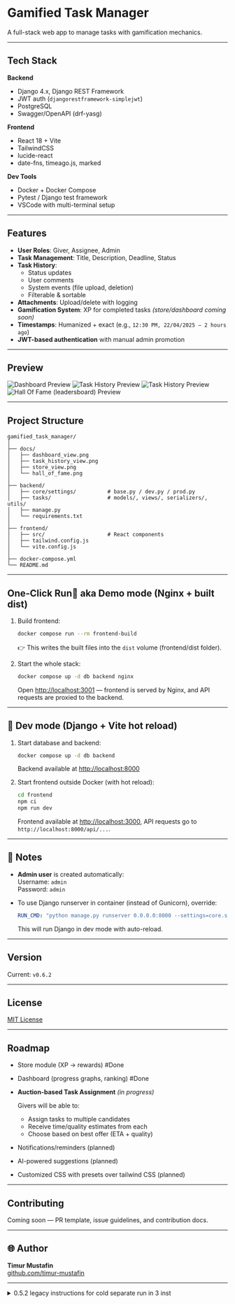 # Gamified Task Manager

A full-stack web app to manage tasks with gamification mechanics.

---
## Tech Stack

**Backend**  
- Django 4.x, Django REST Framework
- JWT auth (`djangorestframework-simplejwt`)
- PostgreSQL
- Swagger/OpenAPI (drf-yasg)

**Frontend**  
- React 18 + Vite
- TailwindCSS
- lucide-react
- date-fns, timeago.js, marked  

**Dev Tools**  
- Docker + Docker Compose  
- Pytest / Django test framework  
- VSCode with multi-terminal setup

---

## Features

- **User Roles**: Giver, Assignee, Admin  
- **Task Management**: Title, Description, Deadline, Status  
- **Task History**:  
  - Status updates  
  - User comments  
  - System events (file upload, deletion)  
  - Filterable & sortable  
- **Attachments**: Upload/delete with logging  
- **Gamification System**: XP for completed tasks *(store/dashboard coming soon)*  
- **Timestamps**: Humanized + exact (e.g., `12:30 PM, 22/04/2025 — 2 hours ago`)  
- **JWT-based authentication** with manual admin promotion

---

## Preview

![Dashboard Preview](./docs/dashboard_view.png)
![Task History Preview](./docs/task_history_view.png)
![Task History Preview](./docs/store_view.png)
![Hall Of Fame (leadersboard) Preview](./docs/hall_of_fame.png)

---

## Project Structure

```plaintext
gamified_task_manager/
│
├── docs/
│   ├── dashboard_view.png
│   ├── task_history_view.png
│   ├── store_view.png
│   └── hall_of_fame.png
│
├── backend/
│   ├── core/settings/          # base.py / dev.py / prod.py
│   ├── tasks/                  # models/, views/, serializers/, utils/
│   ├── manage.py
│   └── requirements.txt
│
├── frontend/
│   ├── src/                    # React components
│   ├── tailwind.config.js
│   └── vite.config.js
│
├── docker-compose.yml
└── README.md
```

---


## One-Click Run🎯 aka Demo mode (Nginx + built dist)

1. Build frontend:
   ```bash
   docker compose run --rm frontend-build
   ```

   👉 This writes the built files into the `dist` volume (frontend/dist folder).

2. Start the whole stack:
   ```bash
   docker compose up -d db backend nginx
   ```

   Open [http://localhost:3001](http://localhost:3001) — frontend is served by Nginx, 
   and API requests are proxied to the backend.

---

## 🚀 Dev mode (Django + Vite hot reload)

1. Start database and backend:
   ```bash
   docker compose up -d db backend
   ```

   Backend available at [http://localhost:8000](http://localhost:8000)

2. Start frontend outside Docker (with hot reload):
   ```bash
   cd frontend
   npm ci
   npm run dev
   ```

   Frontend available at [http://localhost:3000](http://localhost:3000), 
   API requests go to `http://localhost:8000/api/...`.

---

## 🧩 Notes

- **Admin user** is created automatically:  
  Username: `admin`  
  Password: `admin`

- To use Django runserver in container (instead of Gunicorn), override:
  ```yaml
  RUN_CMD: "python manage.py runserver 0.0.0.0:8000 --settings=core.settings.dev"
  ```
  This will run Django in dev mode with auto-reload.

---


## Version

Current: `v0.6.2`

---

## License

[MIT License](LICENSE)

---

## Roadmap

- Store module (XP → rewards) #Done
- Dashboard (progress graphs, ranking) #Done

- **Auction-based Task Assignment** *(in progress)*  

  Givers will be able to:
  - Assign tasks to multiple candidates
  - Receive time/quality estimates from each
  - Choose based on best offer (ETA + quality)

- Notifications/reminders (planned)
- AI-powered suggestions (planned)
- Customized CSS with presets over tailwind CSS (planned)

---

## Contributing

Coming soon — PR template, issue guidelines, and contribution docs.

---

## 🌐 Author

**Timur Mustafin**  
[github.com/timur-mustafin](https://github.com/timur-mustafin)


---

<details>
  <summary>0.5.2 legacy instructions for cold separate run in 3 inst</summary>

  **Spoiler:** 

## Getting Started (Dev Setup)

### Prerequisites
- Python 3.11+
- Node.js 18+
- Docker + Docker Compose

---

### Database with Docker

```bash
docker compose up -d db
```

---

### Backend Setup

```bash
# From project root:
cd backend
python -m venv venv
venv\Scripts\activate      # or source venv/bin/activate on Linux/macOS
pip install -r requirements.txt

# Apply migrations
python manage.py makemigrations --settings=core.settings.dev
python manage.py migrate --settings=core.settings.dev

# Create superuser
python manage.py createsuperuser --settings=core.settings.dev
```

> 💡 Manually promote superuser to admin:
```python
# in shell
python manage.py shell --settings=core.settings.dev
from django.contrib.auth import get_user_model
User = get_user_model()
u = User.objects.get(username='admin')
u.role = 'admin'
u.save()
```

```python
# Run Django backend
python manage.py runserver --settings=core.settings.dev
```
---

### Frontend Setup

```bash
cd frontend
npm install
npm install -D tailwindcss postcss autoprefixer
npm install lucide-react date-fns timeago.js marked
npm run dev
```

</details>



